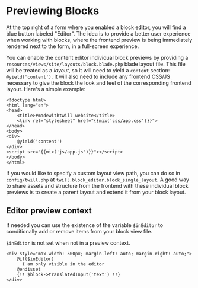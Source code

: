 # Previewing Blocks

At the top right of a form where you enabled a block editor, you will find a blue button labeled "Editor". The idea is
to provide a better user experience when working with blocks, where the frontend preview is being immediately rendered
next to the form, in a full-screen experience.

You can enable the content editor individual block previews by providing
a `resources/views/site/layouts/block.blade.php` blade layout file. This file will be treated as a _layout_, so it will
need to yield a `content` section: `@yield('content')`. It will also need to include any frontend CSS/JS necessary to
give the block the look and feel of the corresponding frontend layout. Here's a simple example:

```blade
<!doctype html>
<html lang="en">
<head>
    <title>#madewithtwill website</title>
    <link rel="stylesheet" href="{{mix('css/app.css')}}">
</head>
<body>
<div>
    @yield('content')
</div>
<script src="{{mix('js/app.js')}}"></script>
</body>
</html>
```

If you would like to specify a custom layout view path, you can do so in `config/twill.php`
at `twill.block_editor.block_single_layout`.
A good way to share assets and structure from the frontend with these individual block previews is to create a parent
layout and extend it from your block layout.

## Editor preview context

If needed you can use the existence of the variable `$inEditor` to conditionally add or remove items from your block
view file.

`$inEditor` is not set when not in a preview context.

```blade
<div style="max-width: 500px; margin-left: auto; margin-right: auto;">
    @if($inEditor)
      I am only visible in the editor
    @endisset
    {!! $block->translatedInput('text') !!}
</div>
```
